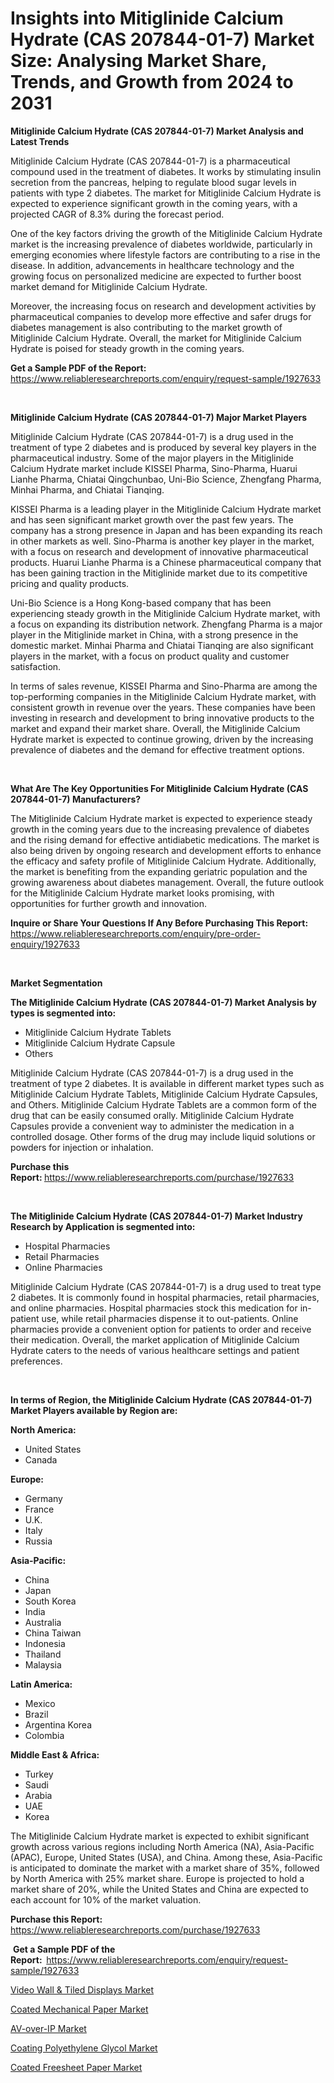 <p><h1>Insights into Mitiglinide Calcium Hydrate (CAS 207844-01-7) Market Size: Analysing Market Share, Trends, and Growth from 2024 to 2031</h1></p><p><strong>Mitiglinide Calcium Hydrate (CAS 207844-01-7) Market Analysis and Latest Trends</strong></p>
<p><p>Mitiglinide Calcium Hydrate (CAS 207844-01-7) is a pharmaceutical compound used in the treatment of diabetes. It works by stimulating insulin secretion from the pancreas, helping to regulate blood sugar levels in patients with type 2 diabetes. The market for Mitiglinide Calcium Hydrate is expected to experience significant growth in the coming years, with a projected CAGR of 8.3% during the forecast period.</p><p>One of the key factors driving the growth of the Mitiglinide Calcium Hydrate market is the increasing prevalence of diabetes worldwide, particularly in emerging economies where lifestyle factors are contributing to a rise in the disease. In addition, advancements in healthcare technology and the growing focus on personalized medicine are expected to further boost market demand for Mitiglinide Calcium Hydrate.</p><p>Moreover, the increasing focus on research and development activities by pharmaceutical companies to develop more effective and safer drugs for diabetes management is also contributing to the market growth of Mitiglinide Calcium Hydrate. Overall, the market for Mitiglinide Calcium Hydrate is poised for steady growth in the coming years.</p></p>
<p><strong>Get a Sample PDF of the Report:&nbsp;</strong> <a href="https://www.reliableresearchreports.com/enquiry/request-sample/1927633">https://www.reliableresearchreports.com/enquiry/request-sample/1927633</a></p>
<p>&nbsp;</p>
<p><strong>Mitiglinide Calcium Hydrate (CAS 207844-01-7) Major Market Players</strong></p>
<p><p>Mitiglinide Calcium Hydrate (CAS 207844-01-7) is a drug used in the treatment of type 2 diabetes and is produced by several key players in the pharmaceutical industry. Some of the major players in the Mitiglinide Calcium Hydrate market include KISSEI Pharma, Sino-Pharma, Huarui Lianhe Pharma, Chiatai Qingchunbao, Uni-Bio Science, Zhengfang Pharma, Minhai Pharma, and Chiatai Tianqing.</p><p>KISSEI Pharma is a leading player in the Mitiglinide Calcium Hydrate market and has seen significant market growth over the past few years. The company has a strong presence in Japan and has been expanding its reach in other markets as well. Sino-Pharma is another key player in the market, with a focus on research and development of innovative pharmaceutical products. Huarui Lianhe Pharma is a Chinese pharmaceutical company that has been gaining traction in the Mitiglinide market due to its competitive pricing and quality products.</p><p>Uni-Bio Science is a Hong Kong-based company that has been experiencing steady growth in the Mitiglinide Calcium Hydrate market, with a focus on expanding its distribution network. Zhengfang Pharma is a major player in the Mitiglinide market in China, with a strong presence in the domestic market. Minhai Pharma and Chiatai Tianqing are also significant players in the market, with a focus on product quality and customer satisfaction.</p><p>In terms of sales revenue, KISSEI Pharma and Sino-Pharma are among the top-performing companies in the Mitiglinide Calcium Hydrate market, with consistent growth in revenue over the years. These companies have been investing in research and development to bring innovative products to the market and expand their market share. Overall, the Mitiglinide Calcium Hydrate market is expected to continue growing, driven by the increasing prevalence of diabetes and the demand for effective treatment options.</p></p>
<p>&nbsp;</p>
<p><strong>What Are The Key Opportunities For Mitiglinide Calcium Hydrate (CAS 207844-01-7) Manufacturers?</strong></p>
<p><p>The Mitiglinide Calcium Hydrate market is expected to experience steady growth in the coming years due to the increasing prevalence of diabetes and the rising demand for effective antidiabetic medications. The market is also being driven by ongoing research and development efforts to enhance the efficacy and safety profile of Mitiglinide Calcium Hydrate. Additionally, the market is benefiting from the expanding geriatric population and the growing awareness about diabetes management. Overall, the future outlook for the Mitiglinide Calcium Hydrate market looks promising, with opportunities for further growth and innovation.</p></p>
<p><strong>Inquire or Share Your Questions If Any Before Purchasing This Report:</strong> <a href="https://www.reliableresearchreports.com/enquiry/pre-order-enquiry/1927633">https://www.reliableresearchreports.com/enquiry/pre-order-enquiry/1927633</a></p>
<p>&nbsp;</p>
<p><strong>Market Segmentation</strong></p>
<p><strong>The Mitiglinide Calcium Hydrate (CAS 207844-01-7) Market Analysis by types is segmented into:</strong></p>
<p><ul><li>Mitiglinide Calcium Hydrate Tablets</li><li>Mitiglinide Calcium Hydrate Capsule</li><li>Others</li></ul></p>
<p><p>Mitiglinide Calcium Hydrate (CAS 207844-01-7) is a drug used in the treatment of type 2 diabetes. It is available in different market types such as Mitiglinide Calcium Hydrate Tablets, Mitiglinide Calcium Hydrate Capsules, and Others. Mitiglinide Calcium Hydrate Tablets are a common form of the drug that can be easily consumed orally. Mitiglinide Calcium Hydrate Capsules provide a convenient way to administer the medication in a controlled dosage. Other forms of the drug may include liquid solutions or powders for injection or inhalation.</p></p>
<p><strong>Purchase this Report:&nbsp;</strong><a href="https://www.reliableresearchreports.com/purchase/1927633">https://www.reliableresearchreports.com/purchase/1927633</a></p>
<p>&nbsp;</p>
<p><strong>The Mitiglinide Calcium Hydrate (CAS 207844-01-7) Market Industry Research by Application is segmented into:</strong></p>
<p><ul><li>Hospital Pharmacies</li><li>Retail Pharmacies</li><li>Online Pharmacies</li></ul></p>
<p><p>Mitiglinide Calcium Hydrate (CAS 207844-01-7) is a drug used to treat type 2 diabetes. It is commonly found in hospital pharmacies, retail pharmacies, and online pharmacies. Hospital pharmacies stock this medication for in-patient use, while retail pharmacies dispense it to out-patients. Online pharmacies provide a convenient option for patients to order and receive their medication. Overall, the market application of Mitiglinide Calcium Hydrate caters to the needs of various healthcare settings and patient preferences.</p></p>
<p>&nbsp;</p>
<p><strong>In terms of Region, the Mitiglinide Calcium Hydrate (CAS 207844-01-7) Market Players available by Region are:</strong></p>
<p>
    <p> <strong> North America: </strong>
        <ul>
            <li>United States</li>
            <li>Canada</li>
        </ul>
        </p> 
    <p> <strong> Europe: </strong>
        <ul>
            <li>Germany</li>
            <li>France</li>
            <li>U.K.</li>
            <li>Italy</li>
            <li>Russia</li>
        </ul>
        </p> 
    <p> <strong> Asia-Pacific: </strong>
        <ul>
            <li>China</li>
            <li>Japan</li>
            <li>South Korea</li>
            <li>India</li>
            <li>Australia</li>
            <li>China Taiwan</li>
            <li>Indonesia</li>
            <li>Thailand</li>
            <li>Malaysia</li>
        </ul>
        </p> 
    <p> <strong> Latin America: </strong>
        <ul>
            <li>Mexico</li>
            <li>Brazil</li>
            <li>Argentina Korea</li>
            <li>Colombia</li>
        </ul>
        </p> 
    <p> <strong> Middle East & Africa: </strong>
        <ul>
            <li>Turkey</li>
            <li>Saudi</li>
            <li>Arabia</li>
            <li>UAE</li>
            <li>Korea</li>
        </ul>
    </p>
    </p>
<p><p>The Mitiglinide Calcium Hydrate market is expected to exhibit significant growth across various regions including North America (NA), Asia-Pacific (APAC), Europe, United States (USA), and China. Among these, Asia-Pacific is anticipated to dominate the market with a market share of 35%, followed by North America with 25% market share. Europe is projected to hold a market share of 20%, while the United States and China are expected to each account for 10% of the market valuation.</p></p>
<p><strong>Purchase this Report: </strong><a href="https://www.reliableresearchreports.com/purchase/1927633">https://www.reliableresearchreports.com/purchase/1927633</a></p>
<p>&nbsp;<strong>Get a Sample PDF of the Report:&nbsp;&nbsp;</strong><a href="https://www.reliableresearchreports.com/enquiry/request-sample/1927633">https://www.reliableresearchreports.com/enquiry/request-sample/1927633</a></p>
<p><strong></strong></p>
<p><p><a href="https://valiant-lunge-8fe.notion.site/Video-Wall-Tiled-Displays-Market-Research-Report-Unlocks-Analysis-on-the-Market-Financial-Status--2e88f3cb7304430f9f70ea7d2d4b8953">Video Wall & Tiled Displays Market</a></p><p><a href="https://view.publitas.com/reportprime-1/coated-mechanical-paper-market-size-reflecting-a-forecast-till-2031-market-by-type-by-application-and-by-geography/">Coated Mechanical Paper Market</a></p><p><a href="https://artistic-helicopter-ca9.notion.site/AV-over-IP-Market-Provides-Detailed-Segmentation-of-this-Market-based-on-Type-Application-and-Regi-b40b821bf7f64f328300ce0bfef2050a">AV-over-IP Market</a></p><p><a href="https://picayune-night-cbd.notion.site/Coating-Polyethylene-Glycol-Market-Offers-Provide-Insightful-Data-for-the-Time-Period-from-2024-to-2-5aa3de9a7a984fa1856c4bda4d382976">Coating Polyethylene Glycol Market</a></p><p><a href="https://view.publitas.com/reportprime-1/coated-freesheet-paper-market-furnish-information-about-market-size-market-share-market-dynamics-and-projections-spanning-from-2024-to-2031/">Coated Freesheet Paper Market</a></p></p>